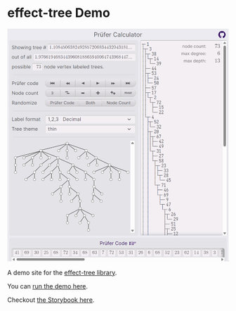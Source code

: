 # effect-tree Demo

![screenshot](public/screenshot.png)

A demo site for the
[effect-tree library](https://github.com/middle-ages/effect-tree).

You can [run the demo here](https://middle-ages.github.io/effect-tree-demo).

Checkout [the Storybook here](https://middle-ages.github.io/effect-tree-demo/storybook).
